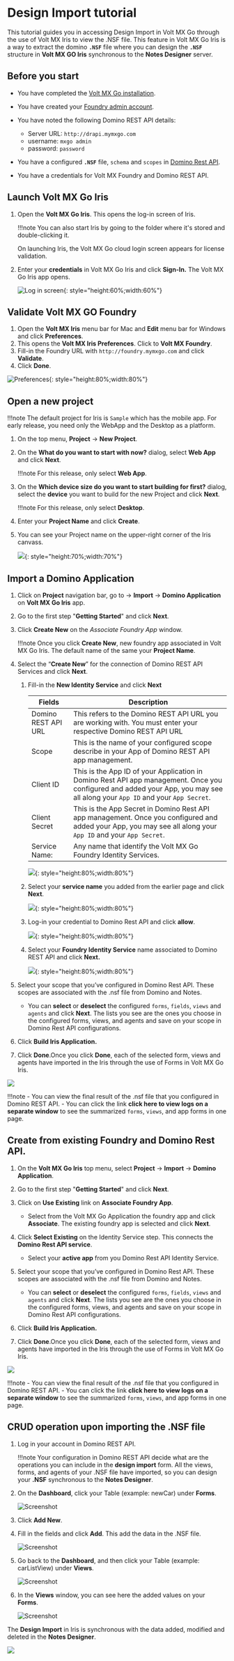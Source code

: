 # Design Import tutorial
 
 This tutorial guides you in accessing Design Import in Volt MX Go through the use of Volt MX Iris to view the .NSF file. This feature in Volt MX Go Iris is a way to extract the domino **`.NSF`** file where you can design the **`.NSF`** structure in **Volt MX GO Iris** synchronous to the **Notes Designer** server. 

## Before you start

- You have completed the [Volt MX Go installation](installation.md).
- You have created your [Foundry admin account](../howto/foundryadminaccount.md).
- You have noted the following Domino REST API details:
    - Server URL: `http://drapi.mymxgo.com` 
    - username: `mxgo admin`
    - password: `password`

- You have a configured **`.NSF`** file, `schema` and `scopes` in [Domino Rest API](https://opensource.hcltechsw.com/Domino-rest-api/tutorial/adminui.html).
- You have a credentials for Volt MX Foundry and Domino REST API.

## Launch Volt MX Go Iris

1. Open the **Volt MX Go Iris**. This opens the log-in screen of Iris.

	!!!note
		You can also start Iris by going to the folder where it's stored and double-clicking it.
		
   	On launching Iris, the Volt MX Go cloud login screen appears for license validation.

2.  Enter your **credentials** in Volt MX Go Iris and click **Sign-In.**
   The Volt MX Go Iris app opens.

	![Log in screen](../assets/images/dilogin.png){: style="height:60%;width:60%"}

## Validate Volt MX GO Foundry
	
1. Open the **Volt MX Iris** menu bar for Mac and **Edit** menu bar for Windows and click **Preferences**.
2. This opens the **Volt MX Iris Preferences**. Click to **Volt MX Foundry**.
3. Fill-in the Foundry URL with `http://foundry.mymxgo.com` and click **Validate**. 
4. Click **Done**. 

![Preferences](../assets/images/dipreference.png){: style="height:80%;width:80%"}


## Open a new project
	
!!!note
		The default project for Iris is `Sample` which has the mobile app. For early release, you need only the WebApp and the Desktop as a platform. 

1. On the top menu, **Project** &rarr; **New Project**.
2. On the **What do you want to start with now?** dialog, select **Web App** and click **Next**.

	!!!note
		For this release, only select **Web App**.

3. On the **Which device size do you want to start building for first?** dialog, select the **device** you want to build for the new Project and click **Next**.

	!!!note
		For this release, only select **Desktop**.

4. Enter your **Project Name** and click **Create**. 		
5. You can see your Project name on the upper-right corner of the Iris canvass.

	![](../assets/images/dinewproject.png){: style="height:70%;width:70%"}


## Import a Domino Application

1. Click on **Project** navigation bar, go to &rarr; **Import** &rarr; **Domino Application** on **Volt MX Go Iris** app.
2. Go to the first step "**Getting Started**" and click **Next**.
3. Click **Create New** on the *Associate Foundry  App* window.

	!!!note
		Once you click **Create New**, new foundry app associated in Volt MX Go Iris. The default name of the same your **Project Name**.

4. Select the “**Create New**” for  the connection of Domino REST API Services and click **Next**.

	1. Fill-in the **New Identity Service** and click **Next**

		|  **Fields**     | **Description** |
		| -----------     | -----------		|
		| Domino REST API URL   | This refers to the Domino REST API URL you are working with. You must enter your respective Domino REST API URL    |
		| Scope       | This is the name of your configured scope describe in your App of Domino REST API app management. |
		|Client ID    | This is the App ID of your Application in Domino Rest API app management. Once you configured and added your App, you may see all along your `App ID` and your `App Secret`. |
		|Client Secret| This is the App Secret in Domino Rest API app management. Once you configured and added your App, you may see all along your `App ID` and your `App Secret`. |
		|Service Name:| Any name that identify the Volt MX Go Foundry Identity Services. |

		![](../assets/images/dikeep.png){: style="height:80%;width:80%"}

	2. Select your **service name** you added from the earlier page and click **Next**.

		![](../assets/images/didrapi.png){: style="height:80%;width:80%"}

	3. Log-in your credential to Domino Rest API and click **allow**.

		![](../assets/images/didrapilogin.png){: style="height:80%;width:80%"}

	4. Select your **Foundry Identity Service** name  associated to Domino REST API and click **Next.**

		![](../assets/images/difoundry.png){: style="height:80%;width:80%"}

5. Select your scope that you’ve configured in Domino Rest API. These scopes are associated with the .nsf file from Domino and Notes.

	- You can **select** or **deselect** the configured `forms`, `fields`, `views` and `agents` and click **Next**. The lists you see are the ones you choose in the configured forms, views, and agents and save on your scope in Domino Rest API configurations.

6. Click **Build Iris Application.**

7. Click **Done**.Once you click **Done**, each of the selected form, views and agents have imported in the  Iris through the use of Forms in Volt MX Go Iris.

![](../assets/images/dioutput.png)

!!!note
		- You can view the final result of the .nsf file that you configured in Domino REST API.
		- You can click the link **click here to view logs on a separate window** to see the summarized `forms`, `views`, and app forms in one page.

## Create from existing Foundry and Domino Rest API.

1. On the **Volt MX Go Iris** top menu, select **Project** &rarr; **Import** &rarr; **Domino Application**.
2. Go to the first step "**Getting Started**" and click **Next**.
3. Click on **Use Existing** link on **Associate Foundry App**.
	- Select from the Volt MX Go Application the foundry app and click **Associate**. The existing foundry app is selected and click **Next**.

4. Click **Select Existing** on the Identity Service step. This connects the **Domino Rest API service**.
	- Select your **active app** from you Domino Rest API Identity Service.
	
5. Select your scope that you’ve configured in Domino Rest API. These scopes are associated with the .nsf file from Domino and Notes.

	- You can **select** or **deselect** the configured `forms`, `fields`, `views` and `agents` and click **Next**. The lists you see are the ones you choose in the configured forms, views, and agents and save on your scope in Domino Rest API configurations.


6. Click **Build Iris Application.**

7. Click **Done**.Once you click **Done**, each of the selected form, views and agents have imported in the  Iris through the use of Forms in Volt MX Go Iris.

![](../assets/images/dioutput.png)

!!!note
		- You can view the final result of the .nsf file that you configured in Domino REST API.
		- You can click the link **click here to view logs on a separate window** to see the summarized `forms`, `views`, and app forms in one page.


## CRUD operation upon importing the .NSF file

1. Log in your account in Domino REST API.

	!!!note
		Your configuration in Domino REST API decide what are the operations you can include in the **design import** form.
		All the views, forms, and agents of your .NSF file have imported, so you can design your **.NSF** synchronous to the **Notes Designer**.

2. On the **Dashboard**, click your Table (example: newCar) under **Forms**.  
	
	![Screenshot](../assets/images/dinewview.png)

3. Click **Add New**.
4. Fill in the fields and click **Add**. This add the data in the .NSF file.

	![Screenshot](../assets/images/dinewview1.png)

5. Go back to the **Dashboard**, and then click your Table (example: carListView) under **Views**. 

	![Screenshot](../assets/images/diviews.png)

6. In the **Views** window, you can see here the added values on your **Forms**.

	![Screenshot](../assets/images/dilist.png)


The **Design Import** in Iris is synchronous with the data added, modified and deleted in the **Notes Designer**.

![](../assets/images/didesigner.png)

